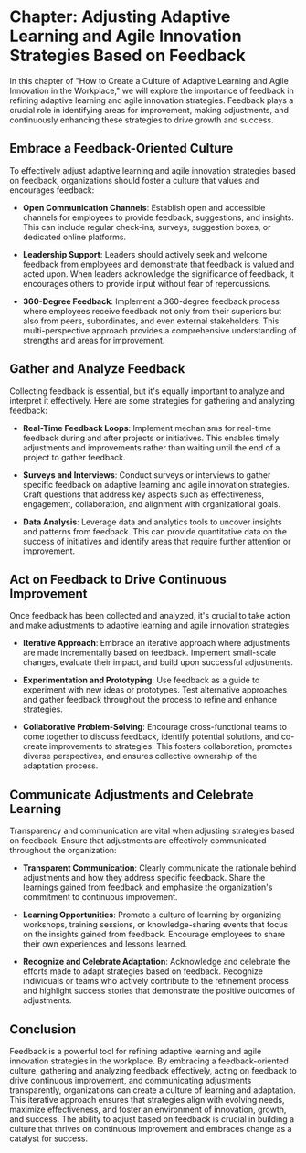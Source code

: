 Chapter: Adjusting Adaptive Learning and Agile Innovation Strategies Based on Feedback
======================================================================================

In this chapter of "How to Create a Culture of Adaptive Learning and Agile Innovation in the Workplace," we will explore the importance of feedback in refining adaptive learning and agile innovation strategies. Feedback plays a crucial role in identifying areas for improvement, making adjustments, and continuously enhancing these strategies to drive growth and success.

Embrace a Feedback-Oriented Culture
-----------------------------------

To effectively adjust adaptive learning and agile innovation strategies based on feedback, organizations should foster a culture that values and encourages feedback:

* **Open Communication Channels**: Establish open and accessible channels for employees to provide feedback, suggestions, and insights. This can include regular check-ins, surveys, suggestion boxes, or dedicated online platforms.

* **Leadership Support**: Leaders should actively seek and welcome feedback from employees and demonstrate that feedback is valued and acted upon. When leaders acknowledge the significance of feedback, it encourages others to provide input without fear of repercussions.

* **360-Degree Feedback**: Implement a 360-degree feedback process where employees receive feedback not only from their superiors but also from peers, subordinates, and even external stakeholders. This multi-perspective approach provides a comprehensive understanding of strengths and areas for improvement.

Gather and Analyze Feedback
---------------------------

Collecting feedback is essential, but it's equally important to analyze and interpret it effectively. Here are some strategies for gathering and analyzing feedback:

* **Real-Time Feedback Loops**: Implement mechanisms for real-time feedback during and after projects or initiatives. This enables timely adjustments and improvements rather than waiting until the end of a project to gather feedback.

* **Surveys and Interviews**: Conduct surveys or interviews to gather specific feedback on adaptive learning and agile innovation strategies. Craft questions that address key aspects such as effectiveness, engagement, collaboration, and alignment with organizational goals.

* **Data Analysis**: Leverage data and analytics tools to uncover insights and patterns from feedback. This can provide quantitative data on the success of initiatives and identify areas that require further attention or improvement.

Act on Feedback to Drive Continuous Improvement
-----------------------------------------------

Once feedback has been collected and analyzed, it's crucial to take action and make adjustments to adaptive learning and agile innovation strategies:

* **Iterative Approach**: Embrace an iterative approach where adjustments are made incrementally based on feedback. Implement small-scale changes, evaluate their impact, and build upon successful adjustments.

* **Experimentation and Prototyping**: Use feedback as a guide to experiment with new ideas or prototypes. Test alternative approaches and gather feedback throughout the process to refine and enhance strategies.

* **Collaborative Problem-Solving**: Encourage cross-functional teams to come together to discuss feedback, identify potential solutions, and co-create improvements to strategies. This fosters collaboration, promotes diverse perspectives, and ensures collective ownership of the adaptation process.

Communicate Adjustments and Celebrate Learning
----------------------------------------------

Transparency and communication are vital when adjusting strategies based on feedback. Ensure that adjustments are effectively communicated throughout the organization:

* **Transparent Communication**: Clearly communicate the rationale behind adjustments and how they address specific feedback. Share the learnings gained from feedback and emphasize the organization's commitment to continuous improvement.

* **Learning Opportunities**: Promote a culture of learning by organizing workshops, training sessions, or knowledge-sharing events that focus on the insights gained from feedback. Encourage employees to share their own experiences and lessons learned.

* **Recognize and Celebrate Adaptation**: Acknowledge and celebrate the efforts made to adapt strategies based on feedback. Recognize individuals or teams who actively contribute to the refinement process and highlight success stories that demonstrate the positive outcomes of adjustments.

Conclusion
----------

Feedback is a powerful tool for refining adaptive learning and agile innovation strategies in the workplace. By embracing a feedback-oriented culture, gathering and analyzing feedback effectively, acting on feedback to drive continuous improvement, and communicating adjustments transparently, organizations can create a culture of learning and adaptation. This iterative approach ensures that strategies align with evolving needs, maximize effectiveness, and foster an environment of innovation, growth, and success. The ability to adjust based on feedback is crucial in building a culture that thrives on continuous improvement and embraces change as a catalyst for success.
